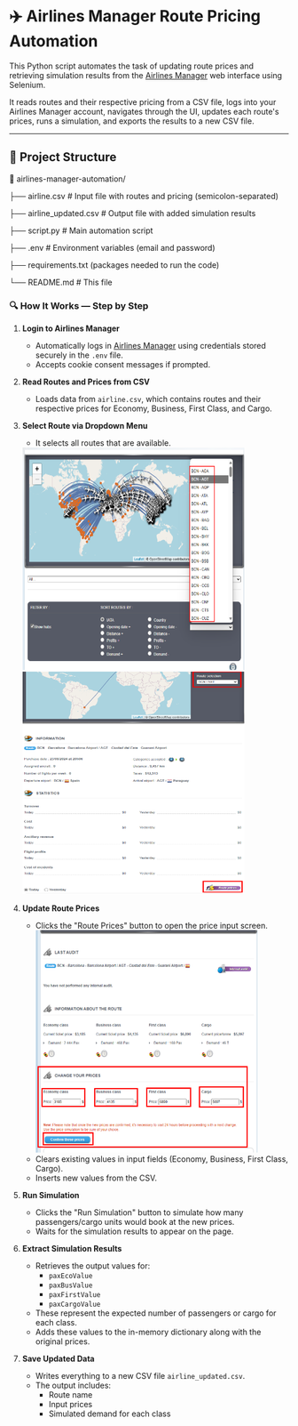 # ✈️ Airlines Manager Route Pricing Automation

This Python script automates the task of updating route prices and retrieving simulation results from the [Airlines Manager](https://www.airlines-manager.com/) web interface using Selenium.

It reads routes and their respective pricing from a CSV file, logs into your Airlines Manager account, navigates through the UI, updates each route's prices, runs a simulation, and exports the results to a new CSV file.

---

## 📂 Project Structure
📁 airlines-manager-automation/

├── airline.csv # Input file with routes and pricing (semicolon-separated)

├── airline_updated.csv # Output file with added simulation results

├── script.py # Main automation script

├── .env # Environment variables (email and password)

├── requirements.txt (packages needed to run the code)

└── README.md # This file


### 🔍 How It Works — Step by Step

1. **Login to Airlines Manager**
   - Automatically logs in [Airlines Manager](https://www.airlines-manager.com/) using credentials stored securely in the `.env` file.
   - Accepts cookie consent messages if prompted.

2. **Read Routes and Prices from CSV**
   - Loads data from `airline.csv`, which contains routes and their respective prices for Economy, Business, First Class, and Cargo.

3. **Select Route via Dropdown Menu**
   - It selects all routes that are available.
     
   <img src="/images/all_routes.png" alt="all routes available" width="400" height="400"/>
     
   <img src="/images/route_selected.png" alt="all routes available" width="400" height="400"/>

4. **Update Route Prices**
   - Clicks the "Route Prices" button to open the price input screen.
     <img src="/images/route_prices.png" alt="all routes available" width="400" height="400"/>
   - Clears existing values in input fields (Economy, Business, First Class, Cargo).
   - Inserts new values from the CSV.

5. **Run Simulation**
   - Clicks the "Run Simulation" button  to simulate how many passengers/cargo units would book at the new prices.
   - Waits for the simulation results to appear on the page.

6. **Extract Simulation Results**
   - Retrieves the output values for:
     - `paxEcoValue`
     - `paxBusValue`
     - `paxFirstValue`
     - `paxCargoValue`
   - These represent the expected number of passengers or cargo for each class.
   - Adds these values to the in-memory dictionary along with the original prices.

7. **Save Updated Data**
   - Writes everything to a new CSV file `airline_updated.csv`.
   - The output includes:
     - Route name
     - Input prices
     - Simulated demand for each class
